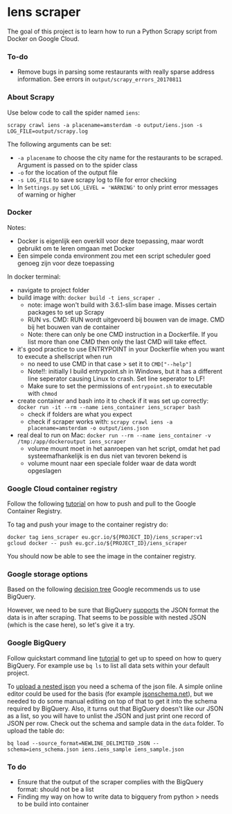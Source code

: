 # Iens scraper

The goal of this project is to learn how to run a Python Scrapy script from Docker on Google Cloud.

### To-do

* Remove bugs in parsing some restaurants with really sparse address information. See errors in `output/scrapy_errors_20170811`


### About Scrapy

Use below code to call the spider named `iens`:
```
scrapy crawl iens -a placename=amsterdam -o output/iens.json -s LOG_FILE=output/scrapy.log
```
The following arguments can be set:
* `-a placename` to choose the city name for the restaurants to be scraped. Argument is passed on to the spider class
* `-o` for the location of the output file
* `-s LOG_FILE` to save scrapy log to file for error checking
* In `Settings.py` set `LOG_LEVEL = 'WARNING'` to only print error messages of warning or higher


### Docker

Notes:
* Docker is eigenlijk een overkill voor deze toepassing, maar wordt gebruikt om te leren omgaan met Docker
* Een simpele conda environment zou met een script scheduler goed genoeg zijn voor deze toepassing

In docker terminal:
* navigate to project folder
* build image with: `docker build -t iens_scraper .`
    - note: image won't build with 3.6.1-slim base image. Misses certain packages to set up Scrapy
    - RUN vs. CMD: RUN wordt uitgevoerd bij bouwen van de image. CMD bij het bouwen van de container
    - Note: there can only be one CMD instruction in a Dockerfile. If you list more than one CMD then only the last CMD will take effect.
* it's good practice to use ENTRYPOINT in your Dockerfile when you want to execute a shellscript when run
    - no need to use CMD in that case > set it to `CMD["--help"]`
    - Note!!: initially I build entrypoint.sh in Windows, but it has a different line seperator causing Linux to crash. Set line seperator to LF!
    - Make sure to set the permissions of `entrypoint.sh` to executable with `chmod`
* create container and bash into it to check if it was set up correctly: `docker run -it --rm --name iens_container iens_scraper bash`
    - check if folders are what you expect
    - check if scraper works with: `scrapy crawl iens -a placename=amsterdam -o output/iens.json`
* real deal to run on Mac: `docker run --rm --name iens_container -v /tmp:/app/dockeroutput iens_scraper`
    - volume mount moet in het aanroepen van het script, omdat het pad systeemafhankelijk is en dus niet van tevoren bekend is
    - volume mount naar een speciale folder waar de data wordt opgeslagen

### Google Cloud container registry

Follow the following [tutorial](https://cloud.google.com/container-registry/docs/pushing-and-pulling?hl=en_US) on how to 
push and pull to the Google Container Registry.

To tag and push your image to the container registry do:
```
docker tag iens_scraper eu.gcr.io/${PROJECT_ID}/iens_scraper:v1
gcloud docker -- push eu.gcr.io/${PROJECT_ID}/iens_scraper
```
You should now be able to see the image in the container registry.

### Google storage options

Based on the following [decision tree](https://cloud.google.com/storage-options/) Google recommends us to use BigQuery.

However, we need to be sure that BigQuery [supports](https://cloud.google.com/bigquery/data-formats) the JSON format the
data is in after scraping. That seems to be possible with nested JSON (which is the case here), so let's give it a try.

### Google BigQuery


Follow quickstart command line [tutorial](https://cloud.google.com/bigquery/quickstart-command-line) to get up to speed 
on how to query BigQuery. For example use `bq ls` to list all data sets within your default project. 

To [upload a nested json](https://cloud.google.com/bigquery/loading-data#loading_nested_and_repeated_json_data) you need
a schema of the json file. A simple online editor could be used for the basis (for example [jsonschema.net]()), but we 
needed to do some manual editing on top of that to get it into the schema required by BigQuery. Also, it turns out that 
BigQuery doesn't like our JSON as a list, so you will have to unlist the JSON and just print one record of JSON per row.
Check out the schema and sample data in the `data` folder. To upload the table do:

```
bq load --source_format=NEWLINE_DELIMITED_JSON --schema=iens_schema.json iens.iens_sample iens_sample.json
```


### To do

* Ensure that the output of the scraper complies with the BigQuery format: should not be a list
* Finding my way on how to write data to bigquery from python > needs to be build into container

